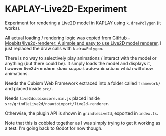 # KAPLAY-Live2D-Experiment

Experiment for rendering a Live2D model in KAPLAY using `k.drawPolygon` (it works).

All actual loading / rendering logic was copied from [GitHub - Moebits/live2d-renderer: A simple and easy to use Live2D model renderer](https://github.com/Moebits/live2d-renderer), I just replaced the draw calls with `k.drawPolygon`.



There is no way to selectively play animations / interact with the model or anything (but there could be). It simply loads the model and displays it, however live2d-renderer does support auto-animations which will show animations.



Needs the Cubism Web Framework extraced into a folder called `framework/` and placed inside `src/`. 

Needs `live2dcubismcore.min.js` placed inside `src/grindleLive2d/noautoimport/live2d-renderer`.



Otherwise, the plugin API is shown in `grindleLive2d`, exported in `index.ts`.

Note that this is cobbled together as I was simply trying to get it working as a test. I'm going back to Godot for now though.